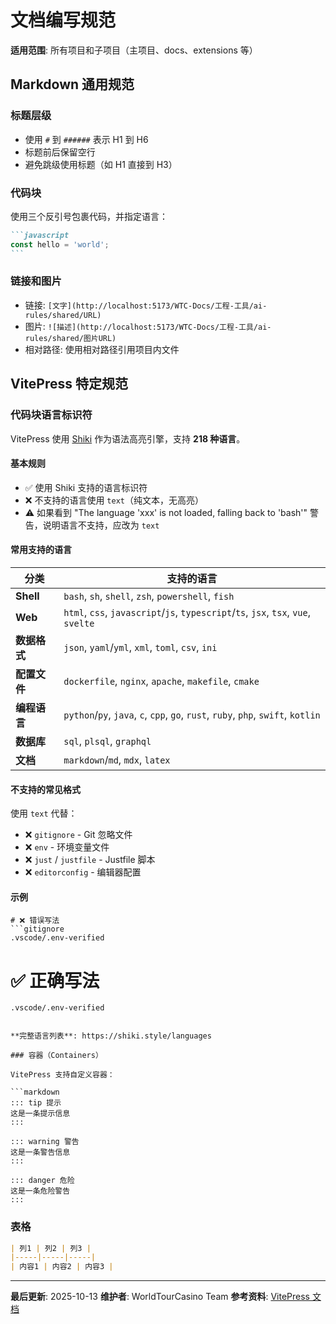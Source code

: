 # 文档编写规范

**适用范围**: 所有项目和子项目（主项目、docs、extensions 等）

## Markdown 通用规范

### 标题层级

- 使用 `#` 到 `######` 表示 H1 到 H6
- 标题前后保留空行
- 避免跳级使用标题（如 H1 直接到 H3）

### 代码块

使用三个反引号包裹代码，并指定语言：

````markdown
```javascript
const hello = 'world';
```
````

### 链接和图片

- 链接: `[文字](http://localhost:5173/WTC-Docs/工程-工具/ai-rules/shared/URL)`
- 图片: `![描述](http://localhost:5173/WTC-Docs/工程-工具/ai-rules/shared/图片URL)`
- 相对路径: 使用相对路径引用项目内文件

## VitePress 特定规范

### 代码块语言标识符

VitePress 使用 [Shiki](https://shiki.style/) 作为语法高亮引擎，支持 **218 种语言**。

#### 基本规则

- ✅ 使用 Shiki 支持的语言标识符
- ❌ 不支持的语言使用 `text`（纯文本，无高亮）
- ⚠️ 如果看到 "The language 'xxx' is not loaded, falling back to 'bash'" 警告，说明语言不支持，应改为 `text`

#### 常用支持的语言

| 分类 | 支持的语言 |
|------|-----------|
| **Shell** | `bash`, `sh`, `shell`, `zsh`, `powershell`, `fish` |
| **Web** | `html`, `css`, `javascript`/`js`, `typescript`/`ts`, `jsx`, `tsx`, `vue`, `svelte` |
| **数据格式** | `json`, `yaml`/`yml`, `xml`, `toml`, `csv`, `ini` |
| **配置文件** | `dockerfile`, `nginx`, `apache`, `makefile`, `cmake` |
| **编程语言** | `python`/`py`, `java`, `c`, `cpp`, `go`, `rust`, `ruby`, `php`, `swift`, `kotlin` |
| **数据库** | `sql`, `plsql`, `graphql` |
| **文档** | `markdown`/`md`, `mdx`, `latex` |

#### 不支持的常见格式

使用 `text` 代替：

- ❌ `gitignore` - Git 忽略文件
- ❌ `env` - 环境变量文件
- ❌ `just` / `justfile` - Justfile 脚本
- ❌ `editorconfig` - 编辑器配置

#### 示例

```text
# ❌ 错误写法
```gitignore
.vscode/.env-verified
```

# ✅ 正确写法
```text
.vscode/.env-verified
```
```

**完整语言列表**: https://shiki.style/languages

### 容器（Containers）

VitePress 支持自定义容器：

```markdown
::: tip 提示
这是一条提示信息
:::

::: warning 警告
这是一条警告信息
:::

::: danger 危险
这是一条危险警告
:::
```

### 表格

```markdown
| 列1 | 列2 | 列3 |
|-----|-----|-----|
| 内容1 | 内容2 | 内容3 |
```

---

**最后更新**: 2025-10-13
**维护者**: WorldTourCasino Team
**参考资料**: [VitePress 文档](https://vitepress.qzxdp.cn/)
